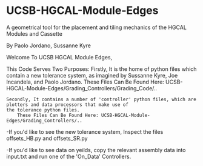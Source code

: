 # UCSB-HGCAL-Module-Edges

A geometrical tool for the placement and tiling mechanics of the HGCAL Modules and Cassette

By Paolo Jordano, Sussanne Kyre

Welcome To UCSB HGCAL Module Edges, 

This Code Serves Two Purposes:
    Firstly, It is the home of python files which contain a new tolerance system, as imagined by Sussanne Kyre, Joe Incandela, and Paolo Jordano. 
        These Files Can Be Found Here: UCSB-HGCAL-Module-Edges/Grading_Controllers/Grading_Code/..

    Secondly, It contains a number of 'controller' python files, which are plotters and data processors that make use of
    the tolerance python files.
        These Files Can Be Found Here: UCSB-HGCAL-Module-Edges/Grading_Controllers/..


-If you'd like to see the new tolerance system, Inspect the files offsets_HB.py and offsets_SR.py

-If you'd like to see data on yeilds, copy the relevant assembly data into input.txt and run one of the 'On_Data' Controllers.

